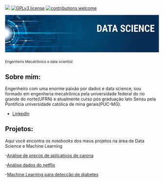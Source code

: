  [![](https://img.shields.io/badge/python-3.7+-blue.svg)](https://www.python.org/downloads/release/python-365/) [![GPLv3 license](https://img.shields.io/badge/License-GPLv3-blue.svg)](http://perso.crans.org/besson/LICENSE.html) [![contributions welcome](https://img.shields.io/badge/contributions-welcome-brightgreen.svg?style=flat)](https://www.linkedin.com/in/rafael-capuano-mecatronics/)




<p align="center">
  <img src="banner.png" >
</p>



<sub>Engenheiro Mecatrônico e data scientist </sub>

## Sobre mim:
Engenheiro com uma enorme paixão por dados e data science, sou formado em engenheria mecatrônica pela universidade federal do rio grande do norte(UFRN) e atualmente curso pós graduação Iato Sensu pela Pontifícia universidade católica de mina gerais(PUC-MG).

 
* [LinkedIn](https://www.linkedin.com/in/rafael-capuano-mecatronics/)


## Projetos:
Aqui você encontra os *notebooks* dos meus projetos na área de Data Science e Machine Learning
  
  -[Análise de preços de aplicativos de carona](https://github.com/rafacapu/DataScience_projects/blob/main/An%C3%A1lise%20apps%20de%20carona.ipynb)

  -[Análise dados do netflix](https://github.com/rafacapu/DataScience_projects/blob/main/an%C3%A1lise%20netflix.ipynb)

  -[Machine Learning para detecção de diabetes](https://github.com/rafacapu/DataScience_projects/blob/main/Predi%C3%A7%C3%A3o%20diabetes.ipynb)
